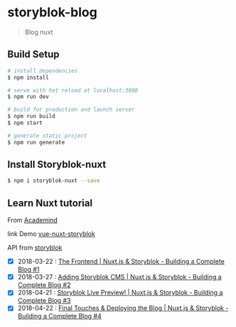 # storyblok-blog

> Blog nuxt

## Build Setup

``` bash
# install dependencies
$ npm install

# serve with hot reload at localhost:3000
$ npm run dev

# build for production and launch server
$ npm run build
$ npm start

# generate static project
$ npm run generate
```

## Install Storyblok-nuxt

```sh
$ npm i storyblok-nuxt --save
```

## Learn Nuxt tutorial

From [Academind](https://www.youtube.com/channel/UCSJbGtTlrDami-tDGPUV9-w)

link Demo [vue-nuxt-storyblok](https://vue-nuxt-storyblok.netlify.com/)

API from [storyblok](https://www.storyblok.com/)

* [x] 2018-03-22 : [The Frontend | Nuxt.js & Storyblok - Building a Complete Blog #1](https://www.youtube.com/watch?v=Dc_5BpIB4X4)
* [x] 2018-03-27 : [Adding Storyblok CMS | Nuxt.js & Storyblok - Building a Complete Blog #2](https://www.youtube.com/watch?v=UIh4P5rNjac)
* [x] 2018-04-21 : [Storyblok Live Preview! | Nuxt.js & Storyblok - Building a Complete Blog #3](https://www.youtube.com/watch?v=Yq6Ddu_QAiY)
* [x] 2018-04-22 : [Final Touches & Deploying the Blog | Nuxt.js & Storyblok - Building a Complete Blog #4](https://www.youtube.com/watch?v=JHCKab2oS4s)